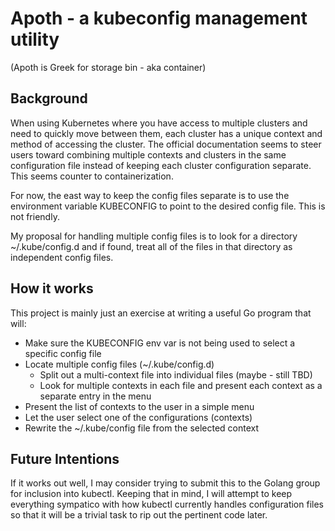 # Apoth - a kubeconfig management utility

(Apoth is Greek for storage bin - aka container)

## Background

When using Kubernetes where you have access to multiple clusters and need to quickly move between them, each cluster has a unique context and method of accessing the cluster.  The official documentation seems to steer users toward combining multiple contexts and clusters in the same configuration file instead of keeping each cluster configuration separate.  This seems counter to containerization.

For now, the east way to keep the config files separate is to use the environment variable KUBECONFIG to point to the desired config file.  This is not friendly.

My proposal for handling multiple config files is to look for a directory ~/.kube/config.d and if found, treat all of the files in that directory as independent config files.

## How it works

This project is mainly just an exercise at writing a useful Go program that will:

* Make sure the KUBECONFIG env var is not being used to select a specific config file
* Locate multiple config files (~/.kube/config.d)
  * Split out a multi-context file into individual files (maybe - still TBD)
  * Look for multiple contexts in each file and present each context as a separate entry in the menu
* Present the list of contexts to the user in a simple menu
* Let the user select one of the configurations (contexts)
* Rewrite the ~/.kube/config file from the selected context

## Future Intentions

If it works out well, I may consider trying to submit this to the Golang group for inclusion into kubectl.  Keeping that in mind, I will attempt to keep everything sympatico with how kubectl currently handles configuration files so that it will be a trivial task to rip out the pertinent code later.

